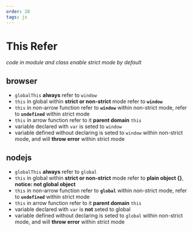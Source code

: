 ```yaml
---
order: 28
tags: js
---
```


# This Refer

_code in module and class enable strict mode by default_

## browser

- `globalThis` **always** refer to `window`
- `this` in global within **strict or non-strict** mode refer to **`window`**
- `this` in non-arrow function refer to **`window`** within non-strict mode, refer to **`undefined`** within strict mode
- `this` in arrow function refer to it **parent domain** `this`
- variable declared with `var` is seted to `window`
- variable defined without declaring is seted to `window` within non-strict mode, and will **throw error** within strict mode

## nodejs

- `globalThis` **always** refer to `global`
- `this` in global within **strict or non-strict** mode refer to **plain object {}**, **notice: not global object**
- `this` in non-arrow function refer to **`global`** within non-strict mode, refer to **`undefined`** within strict mode
- `this` in arrow function refer to it **parent domain** `this`
- variable declared with `var` is **not** seted to global
- variable defined without declaring is seted to `global` within non-strict mode, and will **throw error** within strict mode
